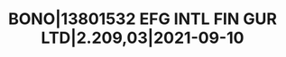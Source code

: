 ---
layout: asset
title: BONO|13801532 EFG INTL FIN GUR LTD|2.209,03|2021-09-10
isin: CH0495924067
---